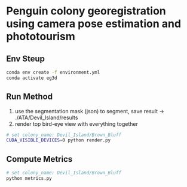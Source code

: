 # Penguin colony georegistration using camera pose estimation and phototourism 

## Env Steup
```bash
conda env create -f environment.yml
conda activate eg3d
```

## Run Method
1. use the segmentation mask (json) to segment, save result -> ./ATA/Devil_Island/results
2. render top bird-eye view with everything together
```bash
# set colony_name: Devil_Island/Brown_Bluff
CUDA_VISIBLE_DEVICES=0 python render.py 
```

## Compute Metrics
```bash
# set colony_name: Devil_Island/Brown_Bluff
python metrics.py
```